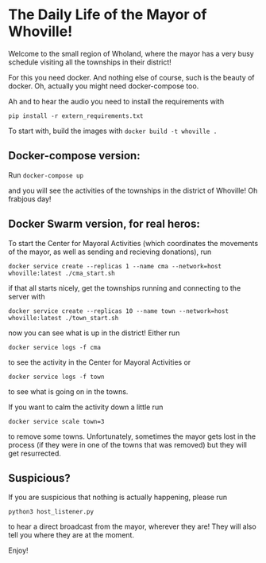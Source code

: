 # The Daily Life of the Mayor of Whoville!

Welcome to the small region of Wholand, where the mayor has a very busy schedule visiting all the townships in their district!

For this you need docker. And nothing else of course, such is the beauty of docker. Oh, actually you might need docker-compose too.

Ah and to hear the audio you need to install the requirements with 

`pip install -r extern_requirements.txt`

To start with, build the images with
`docker build -t whoville .`

## Docker-compose version:
Run `docker-compose up`

and you will see the activities of the townships in the district of Whoville! Oh frabjous day!

## Docker Swarm version, for real heros:
To start the Center for Mayoral Activities (which coordinates the movements of the mayor, as well as sending and recieving donations), run

`docker service create --replicas 1 --name cma --network=host whoville:latest ./cma_start.sh`

if that all starts nicely, get the townships running and connecting to the server with

`docker service create --replicas 10 --name town --network=host whoville:latest ./town_start.sh`

now you can see what is up in the district! Either run

`docker service logs -f cma`

to see the activity in the Center for Mayoral Activities or

`docker service logs -f town`

to see what is going on in the towns.

If you want to calm the activity down a little run 

`docker service scale town=3`

to remove some towns. Unfortunately, sometimes the mayor gets lost in the process (if they were in one of the towns that was removed) but they will get resurrected.

## Suspicious?

If you are suspicious that nothing is actually happening, please run 

`python3 host_listener.py`

to hear a direct broadcast from the mayor, wherever they are! They will also tell you where they are at the moment.

Enjoy!
